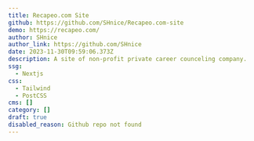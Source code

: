 ```yaml
---
title: Recapeo.com Site
github: https://github.com/SHnice/Recapeo.com-site
demo: https://recapeo.com/
author: SHnice
author_link: https://github.com/SHnice
date: 2023-11-30T09:59:06.373Z
description: A site of non-profit private career counceling company.
ssg:
  - Nextjs
css:
  - Tailwind
  - PostCSS
cms: []
category: []
draft: true
disabled_reason: Github repo not found
---
```

